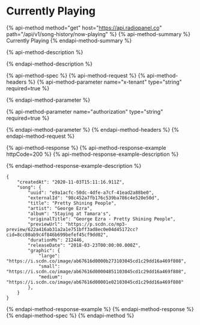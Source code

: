 # Currently Playing

{% api-method method="get" host="https://api.radiopanel.co" path="/api/v1/song-history/now-playing" %}
{% api-method-summary %}
Currently Playing
{% endapi-method-summary %}

{% api-method-description %}

{% endapi-method-description %}

{% api-method-spec %}
{% api-method-request %}
{% api-method-headers %}
{% api-method-parameter name="x-tenant" type="string" required=true %}

{% endapi-method-parameter %}

{% api-method-parameter name="authorization" type="string" required=true %}

{% endapi-method-parameter %}
{% endapi-method-headers %}
{% endapi-method-request %}

{% api-method-response %}
{% api-method-response-example httpCode=200 %}
{% api-method-response-example-description %}

{% endapi-method-response-example-description %}

```text
{
    "createdAt": "2020-11-03T15:11:16.911Z",
    "song": {
        "uuid": "e9a1acfc-50dc-4dfe-a7cf-41ead2a88be0",
        "externalId": "98c452a7fb176c539ba786c4e520e50d",
        "title": "Pretty Shining People",
        "artist": "George Ezra",
        "album": "Staying at Tamara's",
        "originalTitle": "George Ezra - Pretty Shining People",
        "previewUrl": "https://p.scdn.co/mp3-preview/622a416ab31a2a1e751bff3ad8ec0e04d45172cc?cid=8cc80ab9c4f846b699befef45cf9dd02",
        "durationMs": 212446,
        "releaseDate": "2018-03-23T00:00:00.000Z",
        "graphic": {
            "large": "https://i.scdn.co/image/ab67616d0000b273103045cd1c29dd16a469f808",
            "small": "https://i.scdn.co/image/ab67616d00004851103045cd1c29dd16a469f808",
            "medium": "https://i.scdn.co/image/ab67616d00001e02103045cd1c29dd16a469f808"
        },
    }
}
```
{% endapi-method-response-example %}
{% endapi-method-response %}
{% endapi-method-spec %}
{% endapi-method %}


